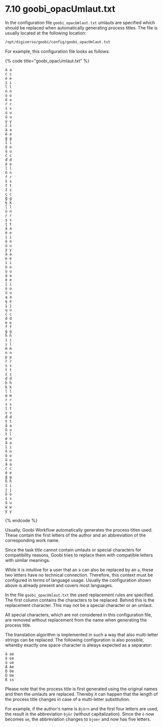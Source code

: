 # 7.10 goobi\_opacUmlaut.txt

In the configuration file `goobi_opacUmlaut.txt` umlauts are specified which should be replaced when automatically generating process titles. The file is usually located at the following location:

```bash
/opt/digiverso/goobi/config/goobi_opacUmlaut.txt
```

For example, this configuration file looks as follows:

{% code title="goobi_opacUmlaut.txt" %}
```
á a
ć c
é e
í i
ĺ l
ń n
ó o
ő o
ŕ r
ś s
ú u
ű u
ý y
ź z
ă a
ĕ e
ğ g
ĭ i
ŏ o
ŭ u
č c
ď d
ě e
ľ l
ň n
ř r
š s
ť t
ž z
ç c
ģ g
ķ k
ļ l
ņ n
ŗ r
ş s
ţ t
ä a
ë e
ï i
ö o
ü u
ÿ y
à a
è e
ì i
ò o
ù u
ā a
ē e
ī i
ō o
ū u
ą a
ę e
į j
ų u
ċ c
ḋ d
ė e
ḟ f
ġ g
ḣ h
i i
ı l
ṁ m
ṅ n
ṗ p
ṙ r
ṡ s
ṫ t
ż z
ḍ d
ḥ h
ḳ k
ḷ l
ṃ m
ṛ r
ṣ s
ṭ t
ṿ v
đ d
ŧ t
å a
ů u
ł l
ø o
ã a
ĩ i
ñ n
õ o
ũ u
â a
ĉ c
ê e
ĝ g
ĥ h
î i
ĵ j
ô o
ŝ s
û u
ŵ w
ŷ y
```
{% endcode %}

Usually, Goobi Workflow automatically generates the process titles used. These contain the first letters of the author and an abbreviation of the corresponding work name.

Since the task title cannot contain umlauts or special characters for compatibility reasons, Goobi tries to replace them with compatible letters with similar meanings.

While it is intuitive for a user that an `ä` can also be replaced by an `a`, these two letters have no technical connection. Therefore, this context must be configured in terms of language usage. Usually the configuration shown above is already present and covers most languages.

In the file `goobi_opacUmlaut.txt` the used replacement rules are specified. The first column contains the characters to be replaced. Behind this is the replacement character. This may not be a special character or an umlaut.

All special characters, which are not considered in this configuration file, are removed without replacement from the name when generating the process title.

The translation algorithm is implemented in such a way that also multi-letter strings can be replaced. The following configuration is also possible, whereby exactly one space character is always expected as a separator:

```
ä ae
ö oe
ü ue
Ä Ae
Ö Oe
Ü Ue
ß ss
```

Please note that the process title is first generated using the original names and then the umlauts are replaced. Thereby it can happen that the length of the process title changes in case of a multi-letter substitution.

For example, if the author's name is `Björn` and the first four letters are used, the result is the abbreviation `björ` (without capitalization). Since the `ö` now becomes `oe`, the abbreviation changes to `bjoer` and now has five letters.
